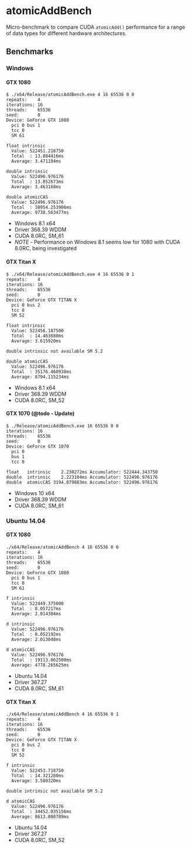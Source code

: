 # atomicAddBench

Micro-benchmark to compare CUDA `atomicAdd()` performance for a range of data types for different hardware architectures.


## Benchmarks

### Windows

#### GTX 1080

    $ ./x64/Release/atomicAddBench.exe 4 16 65536 0 0
    repeats:    4
    iterations: 16
    threads:    65536
    seed:       0
    Device: GeForce GTX 1080
      pci 0 bus 1
      tcc 0
      SM 61

    float intrinsic
      Value: 522451.218750
      Total  : 13.884416ms
      Average: 3.471104ms

    double intrinsic
      Value: 522496.976176
      Total  : 13.852673ms
      Average: 3.463168ms

    double atomicCAS
      Value: 522496.976176
      Total  : 38954.253906ms
      Average: 9738.563477ms


+ Windows 8.1 x64
+ Driver 368.39 WDDM
+ CUDA 8.0RC, SM_61
+ *NOTE* - Performance on Windows 8.1 seems low for 1080 with CUDA 8.0RC, being investigated

#### GTX Titan X

    $ ./x64/Release/atomicAddBench.exe 4 16 65536 0 1
    repeats:    4
    iterations: 16
    threads:    65536
    seed:       0
    Device: GeForce GTX TITAN X
      pci 0 bus 2
      tcc 0
      SM 52

    float intrinsic
      Value: 522456.187500
      Total  : 14.463680ms
      Average: 3.615920ms

    double intrinsic not available SM 5.2

    double atomicCAS
      Value: 522496.976176
      Total  : 35176.460938ms
      Average: 8794.115234ms


+ Windows 8.1 x64
+ Driver 368.39 WDDM
+ CUDA 8.0RC, SM_52

#### GTX 1070 (@todo - Update)

    $ ./Release/atomicAddBench.exe 16 65536 0 0
    iterations: 16
    threads:    65536
    seed:       0
    Device: GeForce GTX 1070
      pci 0
      bus 1
      tcc 0

    float   intrinsic    2.230272ms Accumulator: 522444.343750
    double  intrinsic    2.223104ms Accumulator: 522496.976176
    double  atomicCAS 3194.879883ms Accumulator: 522496.976176

+ Windows 10 x64
+ Driver 368.39 WDDM
+ CUDA 8.0RC, SM_61

### Ubuntu 14.04

#### GTX 1080

    ./x64/Release/atomicAddBench 4 16 65536 0 0
    repeats:    4
    iterations: 16
    threads:    65536
    seed:       0
    Device: GeForce GTX 1080
      pci 0 bus 1
      tcc 0
      SM 61

    f intrinsic 
      Value: 522449.375000
      Total  : 8.057217ms
      Average: 2.014304ms

    d intrinsic 
      Value: 522496.976176
      Total  : 8.052192ms
      Average: 2.013048ms

    d atomicCAS 
      Value: 522496.976176
      Total  : 19113.062500ms
      Average: 4778.265625ms


+ Ubuntu 14.04
+ Driver 367.27
+ CUDA 8.0RC, SM_61

#### GTX Titan X

    ./x64/Release/atomicAddBench 4 16 65536 0 1
    repeats:    4
    iterations: 16
    threads:    65536
    seed:       0
    Device: GeForce GTX TITAN X
      pci 0 bus 2
      tcc 0
      SM 52

    f intrinsic 
      Value: 522453.718750
      Total  : 14.321280ms
      Average: 3.580320ms

    double intrinsic not available SM 5.2

    d atomicCAS 
      Value: 522496.976176
      Total  : 34452.035156ms
      Average: 8613.008789ms



+ Ubuntu 14.04
+ Driver 367.27
+ CUDA 8.0RC, SM_52
